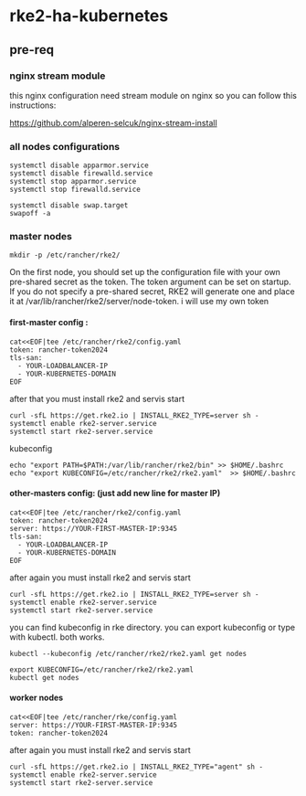 # rke2-ha-kubernetes



## pre-req

### nginx stream module

this nginx configuration need stream module on nginx so you can follow this instructions:

https://github.com/alperen-selcuk/nginx-stream-install


### all nodes configurations

```
systemctl disable apparmor.service
systemctl disable firewalld.service
systemctl stop apparmor.service
systemctl stop firewalld.service

systemctl disable swap.target
swapoff -a
```

### master nodes

```
mkdir -p /etc/rancher/rke2/
```

On the first node, you should set up the configuration file with your own pre-shared secret as the token. The token argument can be set on startup.
If you do not specify a pre-shared secret, RKE2 will generate one and place it at /var/lib/rancher/rke2/server/node-token. i will use my own token

#### first-master config :

```
cat<<EOF|tee /etc/rancher/rke2/config.yaml
token: rancher-token2024
tls-san:
  - YOUR-LOADBALANCER-IP
  - YOUR-KUBERNETES-DOMAIN
EOF
```

after that you must install rke2 and servis start

```
curl -sfL https://get.rke2.io | INSTALL_RKE2_TYPE=server sh -
systemctl enable rke2-server.service
systemctl start rke2-server.service
```

kubeconfig 
```
echo "export PATH=$PATH:/var/lib/rancher/rke2/bin" >> $HOME/.bashrc
echo "export KUBECONFIG=/etc/rancher/rke2/rke2.yaml"  >> $HOME/.bashrc 
```

#### other-masters config: (just add new line for master IP)

```
cat<<EOF|tee /etc/rancher/rke2/config.yaml
token: rancher-token2024
server: https://YOUR-FIRST-MASTER-IP:9345
tls-san:
  - YOUR-LOADBALANCER-IP
  - YOUR-KUBERNETES-DOMAIN
EOF
```

after again you must install rke2 and servis start

```
curl -sfL https://get.rke2.io | INSTALL_RKE2_TYPE=server sh -
systemctl enable rke2-server.service
systemctl start rke2-server.service
```

 you can find kubeconfig in rke directory. you can export kubeconfig or type with kubectl. both works.

```
kubectl --kubeconfig /etc/rancher/rke2/rke2.yaml get nodes

export KUBECONFIG=/etc/rancher/rke2/rke2.yaml
kubectl get nodes
```

#### worker nodes

```
cat<<EOF|tee /etc/rancher/rke/config.yaml
server: https://YOUR-FIRST-MASTER-IP:9345
token: rancher-token2024
```

after again you must install rke2 and servis start

```
curl -sfL https://get.rke2.io | INSTALL_RKE2_TYPE="agent" sh -
systemctl enable rke2-server.service
systemctl start rke2-server.service
```

